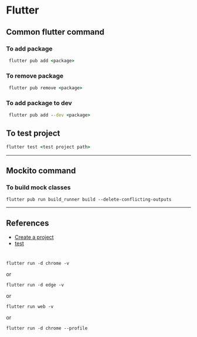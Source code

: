# Flutter

## Common flutter command
### To add package
```cmd
 flutter pub add <package>
```
### To remove package
```cmd
 flutter pub remove <package>
```
### To add package to dev
```cmd
 flutter pub add --dev <package>
```
## To test project
```cmd
flutter test <test project path>
```

---

## Mockito command
### To build mock classes
```flutter
flutter pub run build_runner build --delete-conflicting-outputs
```

---

## References
- [Create a project](https://docs.flutter.dev/reference/flutter-cli?gclid=CjwKCAjw7c2pBhAZEiwA88pOFxDVj7EIL-tpmke6dxRNqZzJ611wFF883vhQf1dhzlCcThA5693VhBoCo94QAvD_BwE&gclsrc=aw.ds)
- [test](https://pub.dev/packages/test#running-tests)

# 
```
flutter run -d chrome -v
```
or 
```
flutter run -d edge -v
```
or
```
flutter run web -v
```
or 
```
flutter run -d chrome --profile
```
